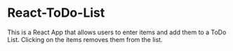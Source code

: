 # React-ToDo-List

This is a React App that allows users to enter items and add them to a ToDo List. Clicking on the items removes them from the list. 
